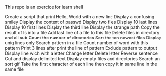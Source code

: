 This repo is an exercice for learn shell

Create a script that print Hello, World with a new line
Display a confusing smiley
Display the content of passwd
Display two files
Display 10 last lines
Display 10 first lines
Display the third line
Display the strange path
Copy the result of ls into a file
Add last line of a file to this file
Delete files in directory and all sub
Count the number of directories
Sort the ten newest files
Display uniq lines only
Search pattern in a file
Count number of word with this pattern
Print 3 lines after print the line of pattern
Exclude pattern to output
Display line wich with a letter
Change letter
Delete letter
Reverse sentence
Cut and display delimited text
Display empty files and directories
Search an sort gif
Take the first character of each line then copy it in same line in the same file
